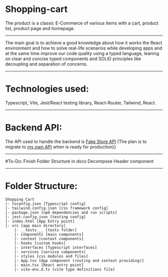# Shopping-cart
The product is a classic E-Commerce of various items with a cart, product list, product page and homepage.

___

The main goal is to achieve a good knowledge about how it works the React environment and how to solve real-life scenarios while developing apps
and at the same time improve our code quality using a typed language, leaning on clear and concise typed components and SOLID principles like decoupling and separation of concerns. 

___

# Technologies used:
Typescript, Vite, Jest/React testing library, React-Router, Tailwind, React.

___

# Backend API:
The API used to handle the backend is [Fake Store API](https://fakestoreapi.com/) (The plan is to migrate to [my own API](https://github.com/capitan-beto/shushi-api) when is ready for production)}

___

#To-Do:
Finish Folder Structure in docs
Decompose Header component
___

# Folder Structure:
```
Shopping Cart
|- tsconfig.json [Typescript config]
|- tailwind.config.json [css framework config]
|- package.json [npm dependencies and run scripts]
|- jest.config.json [testing config]
|- index.html [App Entry point]
|- src [app main directory]
    |- __tests___ [tests folder]
    |- components [main components]
    |- context [context components]
    |- hooks [custom hooks]
    |- interfaces [Typescript interfaces]
    |- services [service components]
    |- styles [css modules and files]
    |- App.tsx [App component (routing and context providing)]
    |- main.tsx [React entry point]
    |- vite-env.d.ts [vite type definitions file]
```
    


